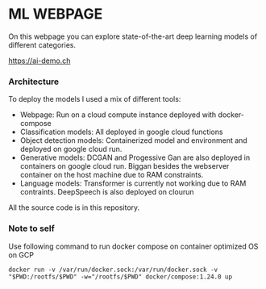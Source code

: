 # ML WEBPAGE
On this webpage you can explore state-of-the-art deep learning models of different categories.

https://ai-demo.ch

### Architecture

To deploy the models I used a mix of different tools:
  - Webpage: Run on a cloud compute instance deployed with docker-compose
  - Classification models: All deployed in google cloud functions
  - Object detection models: Containerized model and environment and deployed on google cloud run.
  - Generative models: DCGAN and Progessive Gan are also deployed in containers on google cloud run. Biggan besides the webserver container on the host machine due to RAM constraints.
  - Language models: Transformer is currently not working due to RAM contraints. DeepSpeech is also deployed on clourun
  

All the source code is in this repository. 


### Note to self

Use following command to run docker compose on container optimized OS on GCP

```
docker run -v /var/run/docker.sock:/var/run/docker.sock -v "$PWD:/rootfs/$PWD" -w="/rootfs/$PWD" docker/compose:1.24.0 up
```
